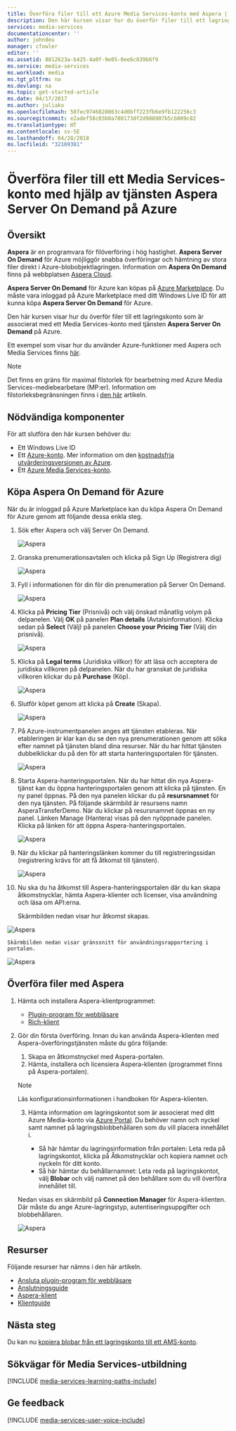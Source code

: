 ```yaml
---
title: Överföra filer till ett Azure Media Services-konto med Aspera | Microsoft Docs
description: Den här kursen visar hur du överför filer till ett lagringskonto som är associerat med ett Media Services-konto med tjänsten **Aspera Server On Demand** på Azure.
services: media-services
documentationcenter: ''
author: johndeu
manager: cfowler
editor: ''
ms.assetid: 8812623a-b425-4a0f-9e05-0ee6c839b6f9
ms.service: media-services
ms.workload: media
ms.tgt_pltfrm: na
ms.devlang: na
ms.topic: get-started-article
ms.date: 04/17/2017
ms.author: juliako
ms.openlocfilehash: 58fec9746828863c4d0bff223fb6e9fb122256c3
ms.sourcegitcommit: e2adef58c03b0a780173df2d988907b5cb809c82
ms.translationtype: HT
ms.contentlocale: sv-SE
ms.lasthandoff: 04/28/2018
ms.locfileid: "32169381"
---
```

# <a name="upload-files-into-a-media-services-account-using-the-aspera-server-on-demand-service-on-azure"></a>Överföra filer till ett Media Services-konto med hjälp av tjänsten Aspera Server On Demand på Azure

## <a name="overview"></a>Översikt

**Aspera** är en programvara för filöverföring i hög hastighet. **Aspera Server On Demand** för Azure möjliggör snabba överföringar och hämtning av stora filer direkt i Azure-blobobjektlagringen. Information om **Aspera On Demand** finns på webbplatsen [Aspera Cloud](http://cloud.asperasoft.com/). 
  
**Aspera Server On Demand** för Azure kan köpas på [Azure Marketplace](https://azure.microsoft.com/marketplace/). Du måste vara inloggad på Azure Marketplace med ditt Windows Live ID för att kunna köpa **Aspera Server On Demand** för Azure.

Den här kursen visar hur du överför filer till ett lagringskonto som är associerat med ett Media Services-konto med tjänsten **Aspera Server On Demand** på Azure. 

Ett exempel som visar hur du använder Azure-funktioner med Aspera och Media Services finns [här](https://github.com/Azure-Samples/media-services-dotnet-functions-integration/tree/master/103-aspera-ingest).

>[!NOTE]
>Det finns en gräns för maximal filstorlek för bearbetning med Azure Media Services-mediebearbetare (MP:er). Information om filstorleksbegränsningen finns i [den här](media-services-quotas-and-limitations.md) artikeln.
>

## <a name="prerequisites"></a>Nödvändiga komponenter 

För att slutföra den här kursen behöver du:

* Ett Windows Live ID
* Ett [Azure-konto](https://azure.microsoft.com). Mer information om den [kostnadsfria utvärderingsversionen av Azure](https://azure.microsoft.com/pricing/free-trial/). 
* Ett [Azure Media Services-konto](media-services-portal-create-account.md).

## <a name="purchase-aspera-on-demand-for-azure"></a>Köpa Aspera On Demand för Azure

När du är inloggad på Azure Marketplace kan du köpa Aspera On Demand för Azure genom att följande dessa enkla steg.

1. Sök efter Aspera och välj Server On Demand.

   ![Aspera](./media/media-services-upload-files-with-aspera/media-services-upload-files-with-aspera001.png)

2. Granska prenumerationsavtalen och klicka på Sign Up (Registrera dig)

   ![Aspera](./media/media-services-upload-files-with-aspera/media-services-upload-files-with-aspera002.png)

3. Fyll i informationen för din för din prenumeration på Server On Demand.

   ![Aspera](./media/media-services-upload-files-with-aspera/media-services-upload-files-with-aspera003.png)

4. Klicka på **Pricing Tier** (Prisnivå) och välj önskad månatlig volym på delpanelen. Välj **OK** på panelen **Plan details** (Avtalsinformation). Klicka sedan på **Select** (Välj) på panelen **Choose your Pricing Tier** (Välj din prisnivå).

   ![Aspera](./media/media-services-upload-files-with-aspera/media-services-upload-files-with-aspera004.png)

5. Klicka på **Legal terms** (Juridiska villkor) för att läsa och acceptera de juridiska villkoren på delpanelen. När du har granskat de juridiska villkoren klickar du på **Purchase** (Köp).

   ![Aspera](./media/media-services-upload-files-with-aspera/media-services-upload-files-with-aspera005.png)

6. Slutför köpet genom att klicka på **Create** (Skapa).

   ![Aspera](./media/media-services-upload-files-with-aspera/media-services-upload-files-with-aspera006.png)

7. På Azure-instrumentpanelen anges att tjänsten etableras.  När etableringen är klar kan du se den nya prenumerationen genom att söka efter namnet på tjänsten bland dina resurser. När du har hittat tjänsten dubbelklickar du på den för att starta hanteringsportalen för tjänsten.

   ![Aspera](./media/media-services-upload-files-with-aspera/media-services-upload-files-with-aspera007.png)

8. Starta Aspera-hanteringsportalen. När du har hittat din nya Aspera-tjänst kan du öppna hanteringsportalen genom att klicka på tjänsten.  En ny panel öppnas. På den nya panelen klickar du på **resursnamnet** för den nya tjänsten.  På följande skärmbild är resursens namn AsperaTransferDemo. När du klickar på resursnamnet öppnas en ny panel. Länken Manage (Hantera) visas på den nyöppnade panelen. Klicka på länken för att öppna Aspera-hanteringsportalen.

   ![Aspera](./media/media-services-upload-files-with-aspera/media-services-upload-files-with-aspera008.png)

9. När du klickar på hanteringslänken kommer du till registreringssidan (registrering krävs för att få åtkomst till tjänsten).

   ![Aspera](./media/media-services-upload-files-with-aspera/media-services-upload-files-with-aspera009.png)

10. Nu ska du ha åtkomst till Aspera-hanteringsportalen där du kan skapa åtkomstnycklar, hämta Aspera-klienter och licenser, visa användning och läsa om API:erna.

    Skärmbilden nedan visar hur åtkomst skapas. 

   ![Aspera](./media/media-services-upload-files-with-aspera/media-services-upload-files-with-aspera010.png)

    Skärmbilden nedan visar gränssnitt för användningsrapportering i portalen. 

   ![Aspera](./media/media-services-upload-files-with-aspera/media-services-upload-files-with-aspera011.png)

## <a name="upload-files-with-aspera"></a>Överföra filer med Aspera

1. Hämta och installera Aspera-klientprogrammet:
    
    * [Plugin-program för webbläsare](http://downloads.asperasoft.com/connect2/)
    * [Rich-klient](http://downloads.asperasoft.com/en/downloads/2)

2. Gör din första överföring. Innan du kan använda Aspera-klienten med Aspera-överföringstjänsten måste du göra följande: 

    1. Skapa en åtkomstnyckel med Aspera-portalen.  
    2. Hämta, installera och licensiera Aspera-klienten (programmet finns på Aspera-portalen).  

    >[!NOTE]
    >Läs konfigurationsinformationen i handboken för Aspera-klienten.
    
    3. Hämta information om lagringskontot som är associerat med ditt Azure Media-konto via [Azure Portal](https://portal.azure.com/). Du behöver namn och nyckel samt namnet på lagringsblobbehållaren som du vill placera innehållet i. 

        * Så här hämtar du lagringsinformation från portalen: Leta reda på lagringskontot, klicka på Åtkomstnycklar och kopiera namnet och nyckeln för ditt konto.
        * Så här hämtar du behållarnamnet: Leta reda på lagringskontot, välj **Blobar** och välj namnet på den behållare som du vill överföra innehållet till. 

    Nedan visas en skärmbild på **Connection Manager** för Aspera-klienten. Där måste du ange Azure-lagringstyp, autentiseringsuppgifter och blobbehållaren.

    ![Aspera](./media/media-services-upload-files-with-aspera/media-services-upload-files-with-aspera012.png)

## <a name="resources"></a>Resurser

Följande resurser har nämns i den här artikeln. 

* [Ansluta plugin-program för webbläsare](http://downloads.asperasoft.com/connect2/)
* [Anslutningsguide](http://downloads.asperasoft.com/en/documentation/8)
* [Aspera-klient](http://downloads.asperasoft.com/en/downloads/2)
* [Klientguide](http://downloads.asperasoft.com/en/documentation/2)

## <a name="next-steps"></a>Nästa steg

Du kan nu [kopiera blobar från ett lagringskonto till ett AMS-konto](media-services-copying-existing-blob.md#copy-blobs-from-a-storage-account-into-an-ams-account).

## <a name="media-services-learning-paths"></a>Sökvägar för Media Services-utbildning
[!INCLUDE [media-services-learning-paths-include](../../includes/media-services-learning-paths-include.md)]

## <a name="provide-feedback"></a>Ge feedback
[!INCLUDE [media-services-user-voice-include](../../includes/media-services-user-voice-include.md)]

